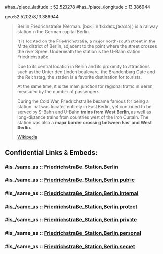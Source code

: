 ﻿---
aliases:
- T68_Köpenick
location:
- 52.520278
- 13.386944
---

#has_/place_/latitude :: 52.520278 
#has_/place_/longitude :: 13.386944 

geo:52.520278,13.386944

> Berlin Friedrichstraße (German: [bɛʁˌliːn ˈfʁiːdʁɪçˌʃtʁaːsə] ) 
> is a railway station in the German capital Berlin. 
> 
> It is located on the Friedrichstraße, a major north-south street in the Mitte district of Berlin, 
> adjacent to the point where the street crosses the river Spree. 
> Underneath the station is the U-Bahn station Friedrichstraße.
>
> Due to its central location in Berlin and its proximity to attractions 
> such as the Unter den Linden boulevard, the Brandenburg Gate and the Reichstag, 
> the station is a favorite destination for tourists. 
> 
> At the same time, it is the main junction for regional traffic in Berlin, 
> measured by the number of passengers. 
>
> During the Cold War, Friedrichstraße became famous 
> for being a station that was located entirely in East Berlin, 
> yet continued to be served by S-Bahn and U-Bahn __trains from West Berlin__, 
> as well as long-distance trains from countries west of the Iron Curtain. 
> The station was also a __major border crossing between East and West Berlin__.
>
> [Wikipedia](https://en.wikipedia.org/wiki/Berlin%20Friedrichstra%C3%9Fe%20station)


## Confidential Links & Embeds: 

### #is_/same_as :: [Friedrichstraße_Station,Berlin](Friedrichstraße_Station,Berlin.md) 

### #is_/same_as :: [Friedrichstraße_Station,Berlin.public](/_public/Earth/Continent/Europe/Europe~Central/Germany/Germany~West/State~Berlin/cities~Berlin/cities~Berlin/Berlin-city/Stations,Berlin/Friedrichstraße_Station,Berlin.public.md) 

### #is_/same_as :: [Friedrichstraße_Station,Berlin.internal](/_internal/Earth/Continent/Europe/Europe~Central/Germany/Germany~West/State~Berlin/cities~Berlin/cities~Berlin/Berlin-city/Stations,Berlin/Friedrichstraße_Station,Berlin.internal.md) 

### #is_/same_as :: [Friedrichstraße_Station,Berlin.protect](/_protect/Earth/Continent/Europe/Europe~Central/Germany/Germany~West/State~Berlin/cities~Berlin/cities~Berlin/Berlin-city/Stations,Berlin/Friedrichstraße_Station,Berlin.protect.md) 

### #is_/same_as :: [Friedrichstraße_Station,Berlin.private](/_private/Earth/Continent/Europe/Europe~Central/Germany/Germany~West/State~Berlin/cities~Berlin/cities~Berlin/Berlin-city/Stations,Berlin/Friedrichstraße_Station,Berlin.private.md) 

### #is_/same_as :: [Friedrichstraße_Station,Berlin.personal](/_personal/Earth/Continent/Europe/Europe~Central/Germany/Germany~West/State~Berlin/cities~Berlin/cities~Berlin/Berlin-city/Stations,Berlin/Friedrichstraße_Station,Berlin.personal.md) 

### #is_/same_as :: [Friedrichstraße_Station,Berlin.secret](/_secret/Earth/Continent/Europe/Europe~Central/Germany/Germany~West/State~Berlin/cities~Berlin/cities~Berlin/Berlin-city/Stations,Berlin/Friedrichstraße_Station,Berlin.secret.md)

